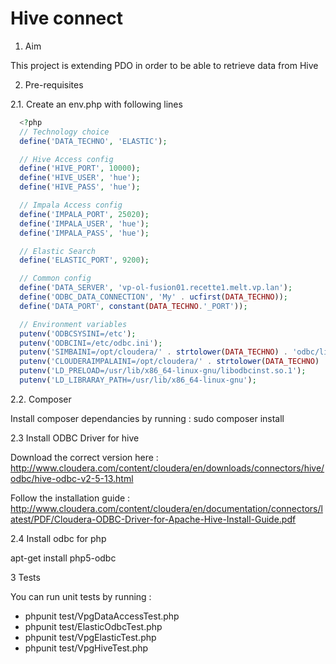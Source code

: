 # Hive connect


1. Aim

  This project is extending PDO in order to be able to retrieve data from Hive

2. Pre-requisites

2.1. Create an env.php with following lines
```PHP
  <?php
  // Technology choice
  define('DATA_TECHNO', 'ELASTIC');

  // Hive Access config
  define('HIVE_PORT', 10000);
  define('HIVE_USER', 'hue');
  define('HIVE_PASS', 'hue');

  // Impala Access config
  define('IMPALA_PORT', 25020);
  define('IMPALA_USER', 'hue');
  define('IMPALA_PASS', 'hue');

  // Elastic Search
  define('ELASTIC_PORT', 9200);

  // Common config
  define('DATA_SERVER', 'vp-ol-fusion01.recette1.melt.vp.lan');
  define('ODBC_DATA_CONNECTION', 'My' . ucfirst(DATA_TECHNO));
  define('DATA_PORT', constant(DATA_TECHNO.'_PORT'));

  // Environment variables
  putenv('ODBCSYSINI=/etc');
  putenv('ODBCINI=/etc/odbc.ini');
  putenv('SIMBAINI=/opt/cloudera/' . strtolower(DATA_TECHNO) . 'odbc/lib/64/cloudera.' . strtolower(DATA_TECHNO) . 'odbc.ini');
  putenv('CLOUDERAIMPALAINI=/opt/cloudera/' . strtolower(DATA_TECHNO) . 'odbc/lib/64/cloudera.' . strtolower(DATA_TECHNO) . 'odbc.ini');
  putenv('LD_PRELOAD=/usr/lib/x86_64-linux-gnu/libodbcinst.so.1');
  putenv('LD_LIBRARAY_PATH=/usr/lib/x86_64-linux-gnu');
```


2.2. Composer

Install composer dependancies by running : sudo composer install

    
2.3 Install ODBC Driver for hive
    
Download the correct version here : http://www.cloudera.com/content/cloudera/en/downloads/connectors/hive/odbc/hive-odbc-v2-5-13.html

Follow the installation guide : http://www.cloudera.com/content/cloudera/en/documentation/connectors/latest/PDF/Cloudera-ODBC-Driver-for-Apache-Hive-Install-Guide.pdf

2.4 Install odbc for php

apt-get install php5-odbc

3 Tests

  You can run unit tests by running : 
  - phpunit test/VpgDataAccessTest.php
  - phpunit test/ElasticOdbcTest.php
  - phpunit test/VpgElasticTest.php
  - phpunit test/VpgHiveTest.php
